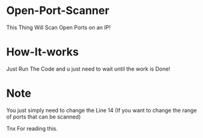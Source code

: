 # Open-Port-Scanner
This Thing Will Scan Open Ports on an IP!



# How-It-works
Just Run The Code and u just need to wait until the work is Done!

# Note
You just simply need to change the Line 14 (If you want to change the range of ports that can be scanned)


Tnx For reading this.
